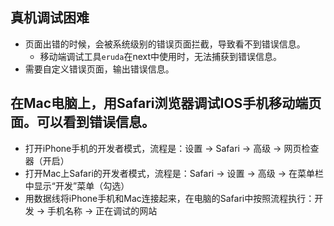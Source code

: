 ## 真机调试困难
* 页面出错的时候，会被系统级别的错误页面拦截，导致看不到错误信息。
  - 移动端调试工具`eruda`在next中使用时，无法捕获到错误信息。
* 需要自定义错误页面，输出错误信息。

## 在Mac电脑上，用Safari浏览器调试IOS手机移动端页面。可以看到错误信息。
* 打开iPhone手机的开发者模式，流程是：设置 -> Safari -> 高级 -> 网页检查器（开启）
* 打开Mac上Safari的开发者模式，流程是：Safari -> 设置 -> 高级 -> 在菜单栏中显示“开发”菜单（勾选）
* 用数据线将iPhone手机和Mac连接起来，在电脑的Safari中按照流程执行：开发 -> 手机名称 -> 正在调试的网站
